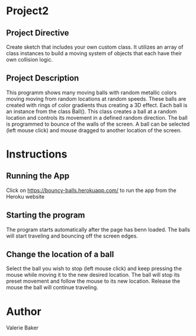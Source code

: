 # Project2

## Project Directive

Create sketch that includes your own custom class. It utilizes an array of class 
instances to build a moving system of objects that each have their own collision logic.

## Project Description

This programm shows many moving balls with random metallic colors moving
moving from random locations at random speeds. These balls are created with rings of color 
gradients thus creating a 3D effect. Each ball is an instance from the class Ball(). This
class creates a ball at a random location and controls its movement in a defined random 
direction. The ball is programmed to bounce of the walls of the screen. A ball can be 
selected (left mouse click) and mouse dragged to another location of the screen.

# Instructions

## Running the App

Click on <https://bouncy-balls.herokuapp.com/> to run the app from the Heroku website

## Starting the program

The program starts automatically after the page has benn loaded. 
The balls will start traveling and bouncing off the screen edges.

## Change the location of a ball

Select the ball you wish to stop (left mouse click) and keep pressing the mouse while 
moving it to the new desired location. The ball will stop its preset movement and follow
the mouse to its new location. Release the mouse the ball will continue traveling.

# Author

Valerie Baker
